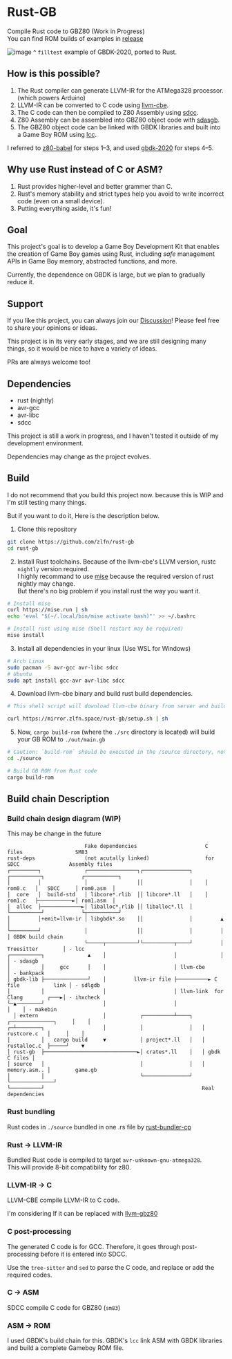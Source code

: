 # Rust-GB
Compile Rust code to GBZ80 (Work in Progress)  
You can find ROM builds of examples in [release](https://github.com/zlfn/rust-gb/releases/tag/v0.0.1-alpha)

![image](https://github.com/user-attachments/assets/90c049f7-7317-44c9-9c73-a7865c78b24e)
^ `filltest` example of GBDK-2020, ported to Rust.


## How is this possible?
1. The Rust compiler can generate LLVM-IR for the ATMega328 processor. (which powers Arduino)
2. LLVM-IR can be converted to C code using [llvm-cbe](https://github.com/JuliaHubOSS/llvm-cbe).
3. The C code can then be compiled to Z80 Assembly using [sdcc](https://sdcc.sourceforge.net/).
4. Z80 Assembly can be assembled into GBZ80 object code with [sdasgb](https://gbdk-2020.github.io/gbdk-2020/docs/api/docs_supported_consoles.html).
5. The GBZ80 object code can be linked with GBDK libraries and built into a Game Boy ROM using [lcc](https://gbdk-2020.github.io/gbdk-2020/docs/api/docs_toolchain.html#lcc).

I referred to [z80-babel](https://github.com/MartinezTorres/z80_babel) for steps 1–3, and used [gbdk-2020](https://github.com/gbdk-2020/gbdk-2020) for steps 4–5.

## Why use Rust instead of C or ASM?
1. Rust provides higher-level and better grammer than C.
2. Rust's memory stability and strict types help you avoid to write incorrect code (even on a small device).
3. Putting everything aside, it's fun!

## Goal
This project's goal is to develop a Game Boy Development Kit that enables the creation of Game Boy games using Rust, including *safe* management APIs in Game Boy memory, abstracted functions, and more.

Currently, the dependence on GBDK is large, but we plan to gradually reduce it.

## Support
If you like this project, you can always join our [Discussion](https://github.com/zlfn/rust-gb/discussions)!
Please feel free to share your opinions or ideas.

This project is in its very early stages, and we are still designing many things, so it would be nice to have a variety of ideas.

PRs are always welcome too!

## Dependencies
* rust (nightly)
* avr-gcc
* avr-libc
* sdcc

This project is still a work in progress, and I haven't tested it outside of my development environment.

Dependencies may change as the project evolves.

## Build
I do not recommend that you build this project now. because this is WIP and I'm still testing many things.

But if you want to do it, Here is the description below.

1. Clone this repository
```bash
git clone https://github.com/zlfn/rust-gb
cd rust-gb
```
2. Install Rust toolchains. Because of the llvm-cbe's LLVM version, rustc `nightly` version required.  
  I highly recommand to use [mise](https://github.com/jdx/mise) because the required version of rust nightly may change.  
  But there's no big problem if you install rust the way you want it.
```bash
# Install mise
curl https://mise.run | sh
echo 'eval "$(~/.local/bin/mise activate bash)"' >> ~/.bashrc

# Install rust using mise (Shell restart may be required)
mise install
```
3. Install all dependencies in your linux (Use WSL for Windows)
```bash
# Arch Linux
sudo pacman -S avr-gcc avr-libc sdcc
# Ubuntu
sudo apt install gcc-avr avr-libc sdcc
```
4. Download llvm-cbe binary and build rust build dependencies.
```bash
# This shell script will download llvm-cbe binary from server and build rust dependencies in ext/rust-deps

curl https://mirror.zlfn.space/rust-gb/setup.sh | sh
```
5. Now, `cargo build-rom` (where the `./src` directory is located) will build your GB ROM to `./out/main.gb`

```bash
# Caution: `build-rom` should be executed in the /source directory, not the project root directory
cd ./source

# Build GB ROM from Rust code
cargo build-rom
```

## Build chain Description

### Build chain design diagram (WIP)
This may be change in the future

```
                         Fake dependencies                      C files                 SM83               
rust-deps                (not acutally linked)                  for SDCC                Assembly files     
┌─────────┐              ┌────────────────┐┌───────────────┐    ┌──────────┐            ┌───────────┐      
│         │              │                ││               │    │ rom0.c   │   SDCC     │ rom0.asm  │      
│  core   │  build-std   │ libcore*.rlib  ││ libcore*.ll   │    │ rom1.c   ├───────────►│ rom1.asm  │      
│  alloc  ├─────────────►│ liballoc*.rlib ││ liballoc*.ll  │    └──────────┘            └┬──────────┘      
│         │+emit=llvm-ir │ libgbdk*.so    ││               │         ▲                   │                 
└─────────┘              │                ││               │         │                   │ GBDK build chain
                         └─────┬──────────┘└──────────┬────┘         │ Treesitter        │ - lcc           
┌──────────┐              ▲    │                      │              │                   │ - sdasgb        
│          │     gcc      │    │                      │ llvm-cbe                         │ - bankpack      
│ gbdk-lib ├──────────────┘    │         llvm-ir file ├──────────► C file           link │ - sdlgdb        
│          │                   │                      │ llvm-link  for Clang        ┌───►│ - ihxcheck      
└─▲────────┘                   │                      │                             │    │ - makebin       
  │ extern                     │           ┌──────────┴────┐   ┌──────────────┐     │    │                 
┌─┴────────┐                   │           │               │   │ rustcore.c   │     │    │                 
│          │   cargo build     ▼           │ project*.ll   │   │ rustalloc.c  ├─────┘    ▼                 
│ rust-gb  ├──────────────────────────────►│ crates*.ll    │   │ gbdk C files │                            
│ source   │                               │               │   │ memory.asm.. │        game.gb              
│          │                               └───────────────┘   └──────────────┘                            
└──────────┘                                                   Real dependencies
```

### Rust bundling
Rust codes in `./source` bundled in one .rs file by [rust-bundler-cp](https://github.com/Endle/rust-bundler-cp)

### Rust -> LLVM-IR
Bundled Rust code is compiled to target `avr-unknown-gnu-atmega328`.  
This will provide 8-bit compatibility for z80.

### LLVM-IR -> C
LLVM-CBE compile LLVM-IR to C code.  

I'm considering If it can be replaced with [llvm-gbz80](https://github.com/Bevinsky/llvm-gbz80)

### C post-processing
The generated C code is for GCC. Therefore, it goes through post-processing before it is entered into SDCC.

Use the `tree-sitter` and `sed` to parse the C code, and replace or add the required codes.

### C -> ASM
SDCC compile C code for GBZ80 (`sm83`)

### ASM -> ROM
I used GBDK's build chain for this. GBDK's `lcc` link ASM with GBDK libraries and build a complete Gameboy ROM file.

